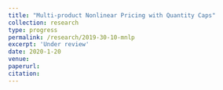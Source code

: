 ```yaml
---
title: "Multi-product Nonlinear Pricing with Quantity Caps"
collection: research
type: progress
permalink: /research/2019-30-10-mnlp
excerpt: 'Under review'
date: 2020-1-20
venue: 
paperurl:
citation: 
---
```


